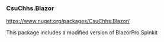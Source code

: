### CsuChhs.Blazor

https://www.nuget.org/packages/CsuChhs.Blazor/

This package includes a modified version 
of BlazorPro.Spinkit